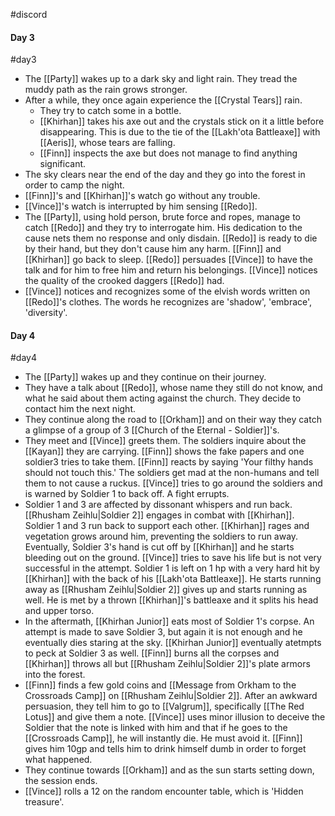 #discord

#### Day 3
#day3
- The [[Party]] wakes up to a dark sky and light rain. They tread the muddy path as the rain grows stronger. 
- After a while, they once again experience the [[Crystal Tears]] rain.
	- They try to catch some in a bottle.
	- [[Khirhan]] takes his axe out and the crystals stick on it a little before disappearing. This is due to the tie of the [[Lakh'ota Battleaxe]] with [[Aeris]], whose tears are falling.
	- [[Finn]] inspects the axe but does not manage to find anything significant.
- The sky clears near the end of the day and they go into the forest in order to camp the night.
- [[Finn]]'s and [[Khirhan]]'s watch go without any trouble.
- [[Vince]]'s watch is interrupted by him sensing [[Redo]].
- The [[Party]], using hold person, brute force and ropes, manage to catch [[Redo]] and they try to interrogate him. His dedication to the cause nets them no response and only disdain. [[Redo]] is ready to die by their hand, but they don't cause him any harm. [[Finn]] and [[Khirhan]] go back to sleep. [[Redo]] persuades [[Vince]] to have the talk and for him to free him and return his belongings. [[Vince]] notices the quality of the crooked daggers [[Redo]] had.
- [[Vince]] notices and recognizes some of the elvish words written on [[Redo]]'s clothes. The words he recognizes are 'shadow', 'embrace', 'diversity'.

#### Day 4
#day4
- The [[Party]] wakes up and they continue on their journey.
- They have a talk about [[Redo]], whose name they still do not know, and what he said about them acting against the church. They decide to contact him the next night.
- They continue along the road to [[Orkham]] and on their way they catch a glimpse of a group of 3 [[Church of the Eternal - Soldier]]'s. 
- They meet and [[Vince]] greets them. The soldiers inquire about the [[Kayan]] they are carrying. [[Finn]] shows the fake papers and one soldier3 tries to take them. [[Finn]] reacts by saying 'Your filthy hands should not touch this.' The soldiers get mad at the non-humans and tell them to not cause a ruckus. [[Vince]] tries to go around the soldiers and is warned by Soldier 1 to back off. A fight errupts.
- Soldier 1 and 3 are affected by dissonant whispers and run back. [[Rhusham Zeihlu|Soldier 2]] engages in combat with [[Khirhan]]. Soldier 1 and 3 run back to support each other. [[Khirhan]] rages and vegetation grows around him, preventing the soldiers to run away. Eventually, Soldier 3's hand is cut off by [[Khirhan]] and he starts bleeding out on the ground. [[Vince]] tries to save his life but is not very successful in the attempt. Soldier 1 is left on 1 hp with a very hard hit by [[Khirhan]] with the back of his [[Lakh'ota Battleaxe]]. He starts running away as [[Rhusham Zeihlu|Soldier 2]] gives up and starts running as well. He is met by a thrown [[Khirhan]]'s battleaxe and it splits his head and upper torso.
- In the aftermath, [[Khirhan Junior]] eats most of Soldier 1's corpse. An attempt is made to save Soldier 3, but again it is not enough and he eventually dies staring at the sky. [[Khirhan Junior]] eventually atetmpts to peck at Soldier 3 as well. [[Finn]] burns all the corpses and [[Khirhan]] throws all but [[Rhusham Zeihlu|Soldier 2]]'s plate armors into the forest.
- [[Finn]] finds a few gold coins and [[Message from Orkham to the Crossroads Camp]] on [[Rhusham Zeihlu|Soldier 2]]. After an awkward persuasion, they tell him to go to [[Valgrum]], specifically [[The Red Lotus]] and give them a note. [[Vince]] uses minor illusion to deceive the Soldier that the note is linked with him and that if he goes to the [[Crossroads Camp]], he will instantly die. He must avoid it. [[Finn]] gives him 10gp and tells him to drink himself dumb in order to forget what happened.
- They continue towards [[Orkham]] and as the sun starts setting down, the session ends.
- [[Vince]] rolls a 12 on the random encounter table, which is 'Hidden treasure'.